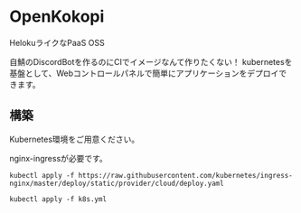 # OpenKokopi
HelokuライクなPaaS OSS

自鯖のDiscordBotを作るのにCIでイメージなんて作りたくない！
kubernetesを基盤として、Webコントロールパネルで簡単にアプリケーションをデプロイできます。

## 構築
Kubernetes環境をご用意ください。

nginx-ingressが必要です。
```
kubectl apply -f https://raw.githubusercontent.com/kubernetes/ingress-nginx/master/deploy/static/provider/cloud/deploy.yaml
```


```
kubectl apply -f k8s.yml
```